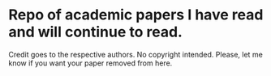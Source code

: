 # Repo of academic papers I have read and will continue to read.

Credit goes to the respective authors. No copyright intended. Please, let me know if you want your paper removed from here.

